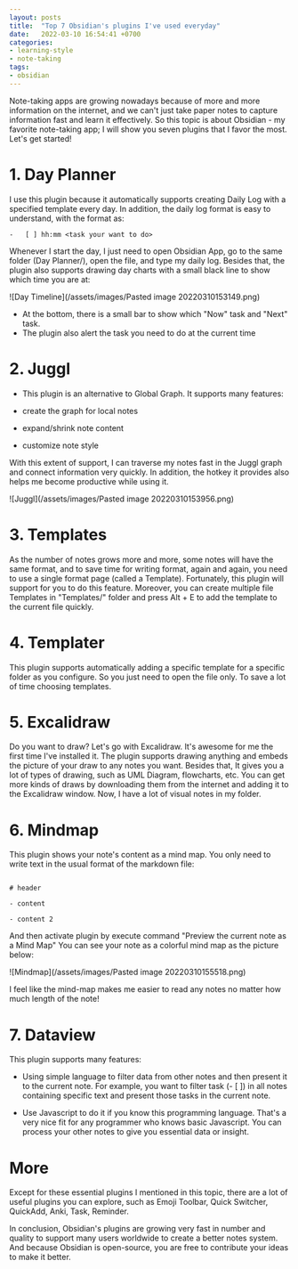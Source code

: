 ```yaml
---
layout: posts
title:  "Top 7 Obsidian's plugins I've used everyday"
date:   2022-03-10 16:54:41 +0700
categories: 
- learning-style 
- note-taking 
tags:
- obsidian
---
```

Note-taking apps are growing nowadays because of more and more information on the internet, and we can't just take paper notes to capture information fast and learn it effectively. So this topic is about Obsidian - my favorite note-taking app; I will show you seven plugins that I favor the most. Let's get started!

# 1. Day Planner

I use this plugin because it automatically supports creating Daily Log with a specified template every day. In addition, the daily log format is easy to understand, with the format as:

```
-   [ ] hh:mm <task your want to do>
```
Whenever I start the day, I just need to open Obsidian App, go to the same folder (Day Planner/), open the file, and type my daily log. Besides that, the plugin also supports drawing day charts with a small black line to show which time you are at:

![Day Timeline](/assets/images/Pasted image 20220310153149.png)

- At the bottom, there is a small bar to show which "Now" task and "Next" task.
- The plugin also alert the task you need to do at the current time

# 2. Juggl

- This plugin is an alternative to Global Graph. It supports many features:

 + create the graph for local notes

 + expand/shrink note content

 + customize note style

With this extent of support, I can traverse my notes fast in the Juggl graph and connect information very quickly. In addition, the hotkey it provides also helps me become productive while using it.

![Juggl](/assets/images/Pasted image 20220310153956.png)
  

# 3. Templates

As the number of notes grows more and more, some notes will have the same format, and to save time for writing format, again and again, you need to use a single format page (called a Template). Fortunately, this plugin will support for you to do this feature. Moreover, you can create multiple file Templates in "Templates/" folder and press Alt + E to add the template to the current file quickly.

  

# 4. Templater

This plugin supports automatically adding a specific template for a specific folder as you configure. So you just need to open the file only. To save a lot of time choosing templates.

  

# 5. Excalidraw

Do you want to draw? Let's go with Excalidraw. It's awesome for me the first time I've installed it. The plugin supports drawing anything and embeds the picture of your draw to any notes you want. Besides that, It gives you a lot of types of drawing, such as UML Diagram, flowcharts, etc. You can get more kinds of draws by downloading them from the internet and adding it to the Excalidraw window. Now, I have a lot of visual notes in my folder.

  

# 6. Mindmap

This plugin shows your note's content as a mind map. You only need to write text in the usual format of the markdown file:

```

# header

- content

- content 2

```

And then activate plugin by execute command "Preview the current note as a Mind Map"
You can see your note as a colorful mind map as the picture below:

![Mindmap](/assets/images/Pasted image 20220310155518.png)

I feel like the mind-map makes me easier to read any notes no matter how much length of the note!

# 7. Dataview

This plugin supports many features:

- Using simple language to filter data from other notes and then present it to the current note. For example, you want to filter task (- [ ]) in all notes containing specific text and present those tasks in the current note.

- Use Javascript to do it if you know this programming language. That's a very nice fit for any programmer who knows basic Javascript. You can process your other notes to give you essential data or insight.

# More
Except for these essential plugins I mentioned in this topic, there are a lot of useful plugins you can explore, such as Emoji Toolbar, Quick Switcher, QuickAdd, Anki, Task, Reminder.

In conclusion, Obsidian's plugins are growing very fast in number and quality to support many users worldwide to create a better notes system. And because Obsidian is open-source, you are free to contribute your ideas to make it better.
